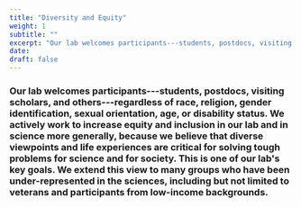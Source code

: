 ```yaml
---
title: "Diversity and Equity" 
weight: 1
subtitle: ""
excerpt: "Our lab welcomes participants---students, postdocs, visiting scholars, and others---regardless of race, religion, gender identification, sexual orientation, age, or disability status. We actively work to increase equity and inclusion in our lab and in science more generally, because we believe that diverse viewpoints and life experiences are critical for solving tough problems for science and for society. This is one of our lab's key goals. We extend this view to many groups who have been under-represented in the sciences, including but not limited to veterans and participants from low-income backgrounds."
date:
draft: false
---
```

### Our lab welcomes participants---students, postdocs, visiting scholars, and others---regardless of race, religion, gender identification, sexual orientation, age, or disability status. We actively work to increase equity and inclusion in our lab and in science more generally, because we believe that diverse viewpoints and life experiences are critical for solving tough problems for science and for society. This is one of our lab's key goals. We extend this view to many groups who have been under-represented in the sciences, including but not limited to veterans and participants from low-income backgrounds.


